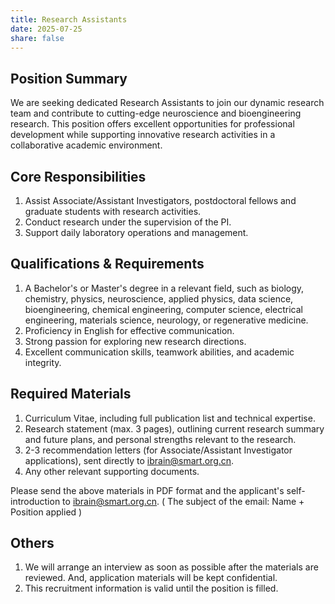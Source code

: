 ```yaml
---
title: Research Assistants
date: 2025-07-25
share: false
---
```

<!--more-->

## Position Summary
We are seeking dedicated Research Assistants to join our dynamic research team and contribute to cutting-edge neuroscience and bioengineering research. This position offers excellent opportunities for professional development while supporting innovative research activities in a collaborative academic environment.

## Core Responsibilities
1. Assist Associate/Assistant Investigators, postdoctoral fellows and graduate students with research activities.
2. Conduct research under the supervision of the PI.
3. Support daily laboratory operations and management.

## Qualifications & Requirements
1. A Bachelor's or Master's degree in a relevant field, such as biology, chemistry, physics, neuroscience, applied physics, data science, bioengineering, chemical engineering, computer science, electrical engineering, materials science, neurology, or regenerative medicine.
2. Proficiency in English for effective communication.
3. Strong passion for exploring new research directions.
4. Excellent communication skills, teamwork abilities, and academic integrity.

## Required Materials
1. Curriculum Vitae, including full publication list and technical expertise.
2. Research statement (max. 3 pages), outlining current research summary and future plans, and personal strengths relevant to the research.
3. 2-3 recommendation letters (for Associate/Assistant Investigator applications), sent directly to ibrain@smart.org.cn.
4. Any other relevant supporting documents.

Please send the above materials in PDF format and the applicant's self-introduction to ibrain@smart.org.cn.
( The subject of the email: Name + Position applied )

## Others
1. We will arrange an interview as soon as possible after the materials are reviewed. And, application materials will be kept confidential.
2. This recruitment information is valid until the position is filled.